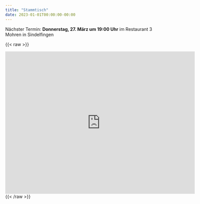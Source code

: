 ```yaml
---
title: "Stammtisch"
date: 2023-01-01T00:00:00-00:00
---
```


Nächster Termin: **Donnerstag, 27. März um 19:00 Uhr** im Restaurant 3 Mohren in Sindelfingen

{{< raw >}}
<iframe src="https://www.google.com/maps/embed?pb=!1m18!1m12!1m3!1d2632.7650055066924!2d8.998237576905217!3d48.70997237131242!2m3!1f0!2f0!3f0!3m2!1i1024!2i768!4f13.1!3m3!1m2!1s0x4799df78ee7817cd%3A0x5f07bc8ee079b23e!2s3%20Mohren!5e0!3m2!1sde!2sde!4v1740843822961!5m2!1sde!2sde" width="600" height="450" style="border:0;" allowfullscreen="" loading="lazy" referrerpolicy="no-referrer-when-downgrade"></iframe>
{{< /raw >}}

